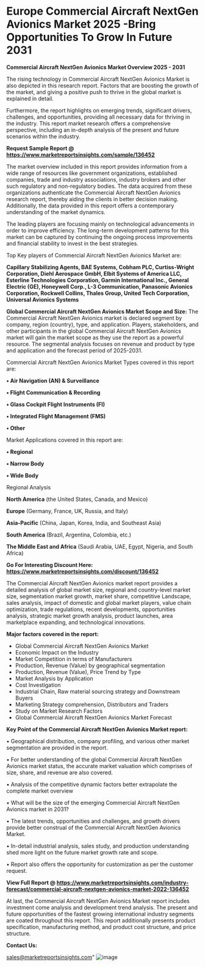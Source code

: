 # Europe Commercial Aircraft NextGen Avionics Market 2025 -Bring Opportunities To Grow In Future 2031

<Strong> Commercial Aircraft NextGen Avionics Market Overview 2025 - 2031</strong>

The rising technology in Commercial Aircraft NextGen Avionics Market is also depicted in this research report. Factors that are boosting the growth of the market, and giving a positive push to thrive in the global market is explained in detail.

Furthermore, the report highlights on emerging trends, significant drivers, challenges, and opportunities, providing all necessary data for thriving in the industry. This report market research offers a comprehensive perspective, including an in-depth analysis of the present and future scenarios within the industry.

<strong>Request Sample Report @ <a href=https://www.marketreportsinsights.com/sample/136452>https://www.marketreportsinsights.com/sample/136452</a></strong>

The market overview included in this report provides information from a wide range of resources like government organizations, established companies, trade and industry associations, industry brokers and other such regulatory and non-regulatory bodies. The data acquired from these organizations authenticate the Commercial Aircraft NextGen Avionics research report, thereby aiding the clients in better decision making. Additionally, the data provided in this report offers a contemporary understanding of the market dynamics.

The leading players are focusing mainly on technological advancements in order to improve efficiency. The long-term development patterns for this market can be captured by continuing the ongoing process improvements and financial stability to invest in the best strategies.

Top Key players of Commercial Aircraft NextGen Avionics Market are:

<strong>Capillary Stabilizing Agents, BAE Systems, Cobham PLC, Curtiss-Wright Corporation, Diehl Aerospace GmbH, Elbit Systems of America LLC, Esterline Technologies Corporation, Garmin International Inc., General Electric (GE), Honeywell Corp., L-3 Communication, Panasonic Avionics Corporation, Rockwell Collins, Thales Group, United Tech Corporation, Universal Avionics Systems</strong>

<strong><b>Global Commercial Aircraft NextGen Avionics Market Scope and Size:</b></strong>
The Commercial Aircraft NextGen Avionics market is declared segment by company, region (country), type, and application. Players, stakeholders, and other participants in the global Commercial Aircraft NextGen Avionics market will gain the market scope as they use the report as a powerful resource. The segmental analysis focuses on revenue and product by type and application and the forecast period of 2025-2031.

Commercial Aircraft NextGen Avionics Market Types covered in this report are:

<strong>• Air Navigation (AN) & Surveillance

• Flight Communication & Recording

• Glass Cockpit Flight Instruments (FI)

• Integrated Flight Management (FMS)

• Other</strong>

Market Applications covered in this report are:

<strong>• Regional

• Narrow Body

• Wide Body</strong> 

Regional Analysis

<strong>North America</strong> (the United States, Canada, and Mexico)

<strong>Europe</strong> (Germany, France, UK, Russia, and Italy)

<strong>Asia-Pacific</strong> (China, Japan, Korea, India, and Southeast Asia)

<strong>South America</strong> (Brazil, Argentina, Colombia, etc.)

<strong>The Middle East and Africa</strong> (Saudi Arabia, UAE, Egypt, Nigeria, and South Africa)

<strong>Go For Interesting Discount Here: <a href=https://www.marketreportsinsights.com/discount/136452>https://www.marketreportsinsights.com/discount/136452</a></strong>

The Commercial Aircraft NextGen Avionics market report provides a detailed analysis of global market size, regional and country-level market size, segmentation market growth, market share, competitive Landscape, sales analysis, impact of domestic and global market players, value chain optimization, trade regulations, recent developments, opportunities analysis, strategic market growth analysis, product launches, area marketplace expanding, and technological innovations.

<strong><b>Major factors covered in the report:</b></strong>
<ul>
  <li>Global Commercial Aircraft NextGen Avionics Market </li>
  <li>Economic Impact on the Industry</li>
  <li>Market Competition in terms of Manufacturers</li>
  <li>Production, Revenue (Value) by geographical segmentation</li>
  <li>Production, Revenue (Value), Price Trend by Type</li>
  <li>Market Analysis by Application</li>
  <li>Cost Investigation</li>
  <li>Industrial Chain, Raw material sourcing strategy and Downstream Buyers</li>
  <li>Marketing Strategy comprehension, Distributors and Traders</li>
  <li>Study on Market Research Factors</li>
  <li>Global Commercial Aircraft NextGen Avionics Market Forecast</li>
</ul>

<strong><b>Key Point of the Commercial Aircraft NextGen Avionics Market report:</b></strong>

• Geographical distribution, company profiling, and various other market segmentation are provided in the report.

• For better understanding of the global Commercial Aircraft NextGen Avionics market status, the accurate market valuation which comprises of size, share, and revenue are also covered.

• Analysis of the competitive dynamic factors better extrapolate the complete market overview

• What will be the size of the emerging Commercial Aircraft NextGen Avionics market in 2031?

• The latest trends, opportunities and challenges, and growth drivers provide better construal of the Commercial Aircraft NextGen Avionics Market.

• In-detail industrial analysis, sales study, and production understanding shed more light on the future market growth rate and scope.

• Report also offers the opportunity for customization as per the customer request.

<strong><b>View Full Report @ <a href=https://www.marketreportsinsights.com/industry-forecast/commercial-aircraft-nextgen-avionics-market-2022-136452>https://www.marketreportsinsights.com/industry-forecast/commercial-aircraft-nextgen-avionics-market-2022-136452</a></b></strong>


At last, the Commercial Aircraft NextGen Avionics Market report includes investment come analysis and development trend analysis. The present and future opportunities of the fastest growing international industry segments are coated throughout this report. This report additionally presents product specification, manufacturing method, and product cost structure, and price structure.

<strong>Contact Us:</strong>

sales@marketreportsinsights.com"
![image](https://github.com/user-attachments/assets/1ad0db55-ce64-4ec1-903d-587a283cf7ec)
